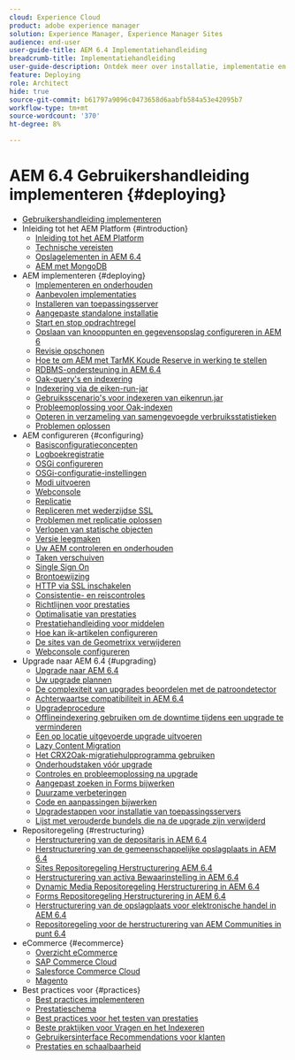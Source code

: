```yaml
---
cloud: Experience Cloud
product: adobe experience manager
solution: Experience Manager, Experience Manager Sites
audience: end-user
user-guide-title: AEM 6.4 Implementatiehandleiding
breadcrumb-title: Implementatiehandleiding
user-guide-description: Ontdek meer over installatie, implementatie en architectuur van Adobe Experience Manager 6.4, inclusief de cloudimplementatie van Adobe Managed Services.
feature: Deploying
role: Architect
hide: true
source-git-commit: b61797a9096c0473658d6aabfb584a53e42095b7
workflow-type: tm+mt
source-wordcount: '370'
ht-degree: 8%

---
```



# AEM 6.4 Gebruikershandleiding implementeren {#deploying}

+ [Gebruikershandleiding implementeren](home.md)
+ Inleiding tot het AEM Platform {#introduction}
   + [Inleiding tot het AEM Platform](platform.md)
   + [Technische vereisten](technical-requirements.md)
   + [Opslagelementen in AEM 6.4](storage-elements-in-aem-6.md)
   + [AEM met MongoDB](aem-with-mongodb.md)
+ AEM implementeren {#deploying}
   + [Implementeren en onderhouden](deploy.md)
   + [Aanbevolen implementaties](recommended-deploys.md)
   + [Installeren van toepassingsserver](application-server-install.md)
   + [Aangepaste standalone installatie](custom-standalone-install.md)
   + [Start en stop opdrachtregel](command-line-start-and-stop.md)
   + [Opslaan van knooppunten en gegevensopslag configureren in AEM 6](data-store-config.md)
   + [Revisie opschonen](revision-cleanup.md)
   + [Hoe te om AEM met TarMK Koude Reserve in werking te stellen](tarmk-cold-standby.md)
   + [RDBMS-ondersteuning in AEM 6.4](rdbms-support-in-aem.md)
   + [Oak-query&#39;s en indexering](queries-and-indexing.md)
   + [Indexering via de eiken-run-jar](indexing-via-the-oak-run-jar.md)
   + [Gebruiksscenario&#39;s voor indexeren van eikenrun.jar](oak-run-indexing-usecases.md)
   + [Probleemoplossing voor Oak-indexen](troubleshooting-oak-indexes.md)
   + [Opteren in verzameling van samengevoegde verbruiksstatistieken](opt-in-aggregated-usage-statistics.md)
   + [Problemen oplossen](troubleshooting.md)
+ AEM configureren {#configuring}
   + [Basisconfiguratieconcepten](configuring.md)
   + [Logboekregistratie](configure-logging.md)
   + [OSGi configureren](configuring-osgi.md)
   + [OSGi-configuratie-instellingen](osgi-configuration-settings.md)
   + [Modi uitvoeren](configure-runmodes.md)
   + [Webconsole](web-console.md)
   + [Replicatie](replication.md)
   + [Repliceren met wederzijdse SSL](mssl-replication.md)
   + [Problemen met replicatie oplossen](troubleshoot-rep.md)
   + [Verlopen van statische objecten](expiration-static-objects.md)
   + [Versie leegmaken](version-purging.md)
   + [Uw AEM controleren en onderhouden](monitoring-and-maintaining.md)
   + [Taken verschuiven](offloading.md)
   + [Single Sign On](single-sign-on.md)
   + [Brontoewijzing](resource-mapping.md)
   + [HTTP via SSL inschakelen](https://experienceleague.adobe.com/docs/experience-manager-64/administering/security/ssl-by-default.html)
   + [Consistentie- en reiscontroles](consistency-check.md)
   + [Richtlijnen voor prestaties](performance-guidelines.md)
   + [Optimalisatie van prestaties](configuring-performance.md)
   + [Prestatiehandleiding voor middelen](https://experienceleague.adobe.com/docs/experience-manager-64/assets/administer/performance-tuning-guidelines.html)
   + [Hoe kan ik-artikelen configureren](ht-deploy.md)
   + [De sites van de Geometrixx verwijderen](removing-the-geometrixx-sites.md)
   + [Webconsole configureren](configuring-web-console.md)
+ Upgrade naar AEM 6.4 {#upgrading}
   + [Upgrade naar AEM 6.4](upgrade.md)
   + [Uw upgrade plannen](upgrade-planning.md)
   + [De complexiteit van upgrades beoordelen met de patroondetector](pattern-detector.md)
   + [Achterwaartse compatibiliteit in AEM 6.4](backward-compatibility.md)
   + [Upgradeprocedure](upgrade-procedure.md)
   + [Offlineindexering gebruiken om de downtime tijdens een upgrade te verminderen](upgrade-offline-reindexing.md)
   + [Een op locatie uitgevoerde upgrade uitvoeren](in-place-upgrade.md)
   + [Lazy Content Migration](lazy-content-migration.md)
   + [Het CRX2Oak-migratiehulpprogramma gebruiken](using-crx2oak.md)
   + [Onderhoudstaken vóór upgrade](pre-upgrade-maintenance-tasks.md)
   + [Controles en probleemoplossing na upgrade](post-upgrade-checks-and-troubleshooting.md)
   + [Aangepast zoeken in Forms bijwerken](upgrading-custom-search-forms.md)
   + [Duurzame verbeteringen](sustainable-upgrades.md)
   + [Code en aanpassingen bijwerken](upgrading-code-and-customizations.md)
   + [Upgradestappen voor installatie van toepassingsservers](app-server-upgrade.md)
   + [Lijst met verouderde bundels die na de upgrade zijn verwijderd](obsolete-bundles.md)
+ Repositoregeling {#restructuring}
   + [Herstructurering van de depositaris in AEM 6.4](repository-restructuring.md)
   + [Herstructurering van de gemeenschappelijke opslagplaats in AEM 6.4](all-repository-restructuring-in-aem-6-4.md)
   + [Sites Repositoregeling Herstructurering AEM 6.4](sites-repository-restructuring-in-aem-6-4.md)
   + [Herstructurering van activa Bewaarinstelling in AEM 6.4](https://experienceleague.adobe.com/docs/experience-manager-64/deploying/restructuring/repository-restructuring.html)
   + [Dynamic Media Repositoregeling Herstructurering in AEM 6.4](dynamicmedia-repository-restructuring-in-aem-6-4.md)
   + [Forms Repositoregeling Herstructurering in AEM 6.4](forms-repository-restructuring-in-aem-6-4.md)
   + [Herstructurering van de opslagplaats voor elektronische handel in AEM 6.4](ecommerce-repository-restructuring-in-aem-6-4.md)
   + [Repositoregeling voor de herstructurering van AEM Communities in punt 6.4](communities-repository-restructuring-in-aem-6-4.md)
+ eCommerce {#ecommerce}
   + [Overzicht eCommerce](ecommerce.md)
   + [SAP Commerce Cloud](sap-commerce-cloud.md)
   + [Salesforce Commerce Cloud](https://github.com/adobe/commerce-salesforce)
   + [Magento](https://www.adobe.io/apis/experiencecloud/commerce-integration-framework/integrations.html#!AdobeDocs/commerce-cif-documentation/master/integrations/02-AEM-Magento.md)
+ Best practices voor {#practices}
   + [Best practices implementeren](best-practices.md)
   + [Prestatieschema](performance-tree.md)
   + [Best practices voor het testen van prestaties](best-practices-for-performance-testing.md)
   + [Beste praktijken voor Vragen en het Indexeren](best-practices-for-queries-and-indexing.md)
   + [Gebruikersinterface Recommendations voor klanten](ui-recommendations.md)
   + [Prestaties en schaalbaarheid](performance.md)


<!--

To be removed:
[Quickstart for AEM Screens](setting-up-a-basic-project-screens.md)
[Device Control Center](device-control-center.md)
[repository-restructuring-in-aem64](repository-restructuring-in-aem64.md)
[Web Console] (configuring-web-console.md)
[Configuring and Deploying AEM Screens](configuring-screens-introduction.md)
[Kickstart Guide](kickstart-for-aem-screens.md)
/help/sites/deploying/using/performance-lp.md
/help/sites-deploying/do-not-delete-performance-guidelines-pdf.md
/help/sites-deploying/removing-the-geometrixx-sites.md
/help/sites-deploying/consistency-check.md

Redirects:
[(Enabling HTTP Over SSL)](config-ssl.md) redirect to /content/help/en/experience-manager/6-4/sites-administering/ssl-by-default
-->
